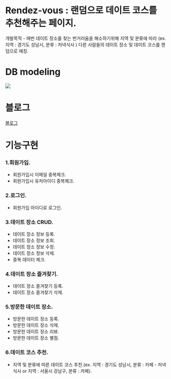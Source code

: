 # **Rendez-vous** : 랜덤으로 데이트 코스를 추천해주는 페이지.

개발목적 - 매번 데이트 장소를 찾는 번거러움을 해소하기위해 지역 및 분류에 따라 (ex. 지역 : 경기도 성남시, 분류 : 저녁식사 ) 다른 사람들의 데이트 장소 및 데이트 코스를 랜덤으로 매칭.

# **DB modeling**
<img src="https://img1.daumcdn.net/thumb/R1280x0/?scode=mtistory2&fname=https%3A%2F%2Fblog.kakaocdn.net%2Fdn%2FmT88w%2FbtrWwoRAUt0%2FTzIsx2lAYR8M8V1NAVhUgk%2Fimg.png">

# **블로그**
[블로그](https://ydeja6.tistory.com)

# **기능구현**

### 1.회원가입.

-   회원가입시 이메일 중복체크.
-   회원가입시 유저아이디 중복체크.

### 2.로그인.

-   회원가입 아이디로 로그인.

### 3.데이트 장소 CRUD.

-   데이트 장소 정보 등록.
-   데이트 장소 정보 조회.
-   데이트 장소 정보 수정.
-   데이트 장소 정보 삭제.
-   중복 데이터 체크.

### 4.데이트 장소 즐겨찾기.

-   데이트 장소 즐겨찾기 등록.
-   데이트 장소 즐겨찾기 삭제.

### 5.방문한 데이트 장소.

-   방문한 데이트 장소 등록.
-   방문한 데이트 장소 삭제.
-   방문한 데이트 장소 리뷰.
-   방문한 데이트 장소 별점.

### 6.데이트 코스 추천.

-   지역 및 분류에 따른 데이트 코스 추천.(ex. 지역 : 경기도 성남시, 분류 : 카페 - 저녁식사 or 지역 : 서울시 강남구, 분류 : 카페).
